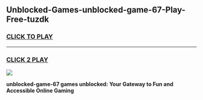 
## Unblocked-Games-unblocked-game-67-Play-Free-tuzdk
<h3>
<a href="https://premium76.site?title=unblocked-game-67&ref=20A">CLICK TO PLAY</a></h3>
<hr>

<h3>
<a href="https://premium76.site?title=unblocked-game-67&ref=20A">CLICK 2 PLAY</a>
  
</h3>

<a href="https://premium76.site?title=unblocked-game-67&ref=20A"><img src="https://clearcache.store/games.png"></a>


**unblocked-game-67 games unblocked: Your Gateway to Fun and Accessible Online Gaming**
